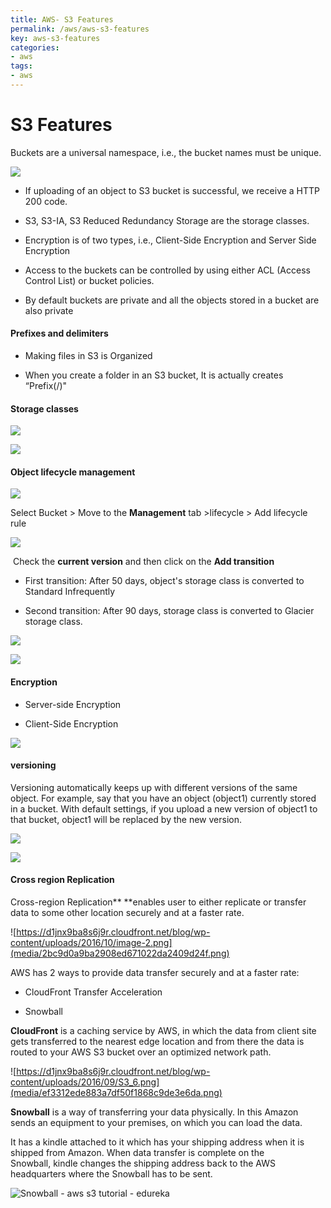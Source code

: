 ```yaml
---
title: AWS- S3 Features
permalink: /aws/aws-s3-features
key: aws-s3-features
categories:
- aws
tags:
- aws
---
```

S3 Features
===========

Buckets are a universal namespace, i.e., the bucket names must be unique.

![](media/9be71f21b9b4f9031ac034561290f11b.png)

-   If uploading of an object to S3 bucket is successful, we receive a HTTP 200
    code.

-   S3, S3-IA, S3 Reduced Redundancy Storage are the storage classes.

-   Encryption is of two types, i.e., Client-Side Encryption and Server Side
    Encryption

-   Access to the buckets can be controlled by using either ACL (Access Control
    List) or bucket policies.

-   By default buckets are private and all the objects stored in a bucket are
    also private

#### Prefixes and delimiters

-   Making files in S3 is Organized

-   When you create a folder in an S3 bucket, It is actually creates “Prefix(/)"

#### Storage classes

![](media/e8a09b40e484677bc99dbeb3e71a6ee0.png)

![](media/dc5be7f9e8ad7a5f4fe9078d29565d9f.png)

#### Object lifecycle management

![](media/b8f5549198ba200ed829da496849253b.png)

Select Bucket > Move to the **Management** tab >lifecycle > Add lifecycle
rule

![](media/19d1864c796b01c7cd133fb20306f3b8.png)

 Check the **current version** and then click on the **Add transition**

-   First transition: After 50 days, object's storage class is converted to
    Standard Infrequently

-   Second transition: After 90 days, storage class is converted to Glacier
    storage class.

![](media/186f72d435ef2650c078a65d835e9e7d.png)

![](media/642aab0b427d79ca8dc8333df1b8fe77.png)

#### Encryption

-   Server-side Encryption

-   Client-Side Encryption

![](media/036c34b0396fed0254dadd3fe0986c24.png)

#### versioning 

Versioning automatically keeps up with different versions of the same object.
For example, say that you have an object (object1) currently stored in a bucket.
With default settings, if you upload a new version of object1 to that bucket,
object1 will be replaced by the new version. 

![](media/dd14fe101d2a868576322b7b34a3ba0e.png)

![](media/e9856fb1af4b2db96fab2593e4076992.png)

#### Cross region Replication

Cross-region Replication** **enables user to either replicate or transfer data
to some other location securely and at a faster rate.

![https://d1jnx9ba8s6j9r.cloudfront.net/blog/wp-content/uploads/2016/10/image-2.png](media/2bc9d0a9ba2908ed671022da2409d24f.png)

AWS has 2 ways to provide data transfer securely and at a faster rate:

-   CloudFront Transfer Acceleration

-   Snowball

**CloudFront** is a caching service by AWS, in which the data from client site
gets transferred to the nearest edge location and from there the data is routed
to your AWS S3 bucket over an optimized network path. 

![https://d1jnx9ba8s6j9r.cloudfront.net/blog/wp-content/uploads/2016/09/S3_6.png](media/ef3312ede883a7df50f1868c9de3e6da.png)

**Snowball** is a way of transferring your data physically. In this Amazon sends
an equipment to your premises, on which you can load the data.

It has a kindle attached to it which has your shipping address when it is
shipped from Amazon. When data transfer is complete on the Snowball, kindle
changes the shipping address back to the AWS headquarters where the Snowball has
to be sent. 

![Snowball - aws s3 tutorial - edureka](media/5776cbb5f3f20a118ffdb91665a20664.png)
